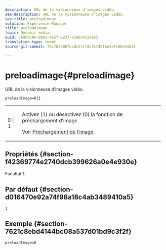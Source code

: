 ```yaml
---
description: URL de la visionneuse d’images vidéo.
seo-description: URL de la visionneuse d’images vidéo.
seo-title: preloadimage
solution: Experience Manager
title: preloadimage
topic: Dynamic media
uuid: 3b45dc86-8963-465f-b23f-519d54c2ce85
translation-type: tm+mt
source-git-commit: 7bc7b3a86fbcdc57cfdc31745fae3afc06e44b15

---
```



# preloadimage{#preloadimage}

URL de la visionneuse d’images vidéo.

`preloadImage=0|1`

<table id="table_C616483932C2482CA9794DDD7313FD7C"> 
 <tbody> 
  <tr> 
   <td colname="col1"> <p> <span class="codeph"> 0 | 1</span> </p> </td> 
   <td colname="col2"> <p> Activez (1) ou désactivez (0) la fonction de préchargement d’image. </p> <p>Voir <a href="../../../c-html5-aem-asset-viewers/c-html5-aem-interactive-images/c-html5-aem-interactive-image-preload-image.md#concept-d9528ead78ca4d1dae7904bf2520b1e3" format="dita" scope="local"> Préchargement de l’image</a>. </p> </td> 
  </tr> 
 </tbody> 
</table>

## Propriétés {#section-f42369774e2740dcb399626a0e4e930e}

Facultatif.

## Par défaut {#section-d016470e92a74f98a18c4ab3489410a5}

`1`

## Exemple {#section-7621c8ebd4144bc08a537d01bd9c3f2f}

```
preloadImage=0
```

